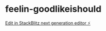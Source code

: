 # feelin-goodlikeishould

[Edit in StackBlitz next generation editor ⚡️](https://stackblitz.com/~/github.com/projectdumb2/feelin-goodlikeishould)